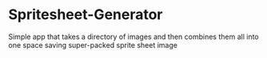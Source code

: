 # Spritesheet-Generator
Simple app that takes a directory of images and then combines them all into one space saving super-packed sprite sheet image
